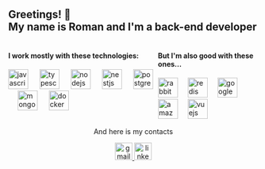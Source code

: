 <h2 align="left">Greetings! 👋<br>My name is Roman and I'm a back-end developer</h2>

<div style="display: flex; flex-direction: raw;">
  <div>
    <h4 align="left">I work mostly with these technologies:</h4>
    <div align="left">
      <img src="https://skillicons.dev/icons?i=js" height="40" alt="javascript logo"  />
      <img width="15" />
      <img src="https://skillicons.dev/icons?i=ts" height="40" alt="typescript logo"  />
      <img width="15" />
      <img src="https://skillicons.dev/icons?i=nodejs" height="40" alt="nodejs logo"  />
      <img width="15" />
      <img src="https://skillicons.dev/icons?i=nestjs" height="40" alt="nestjs logo"  />
      <img width="15" />
      <img src="https://skillicons.dev/icons?i=postgres" height="40" alt="postgresql logo"  />
      <img width="15" />
      <img src="https://skillicons.dev/icons?i=mongodb" height="40" alt="mongodb logo"  />
      <img width="15" />
      <img src="https://skillicons.dev/icons?i=docker" height="40" alt="docker logo"  />
    </div>
  </div>

  <div> 
    <h4 align="left">But I'm also good with these ones...</h4>
    <div align="left">
      <img src="https://skillicons.dev/icons?i=rabbitmq" height="40" alt="rabbitmq logo"  />
      <img width="12" />
      <img src="https://skillicons.dev/icons?i=redis" height="40" alt="redis logo"  />
      <img width="12" />
      <img src="https://skillicons.dev/icons?i=gcp" height="40" alt="googlecloud logo"  />
      <img width="12" />
      <img src="https://skillicons.dev/icons?i=aws" height="40" alt="amazonwebservices logo"  />
      <img width="12" />
      <img src="https://skillicons.dev/icons?i=vue" height="40" alt="vuejs logo"  />
    </div>
  </div>
</div>

<p align="center">And here is my contacts</p>
<div align="center">
  <a href="mailto:ledinromanwork@gmail.com" target="_blank">
    <img src="https://img.shields.io/static/v1?message=Gmail&logo=gmail&label=&color=D14836&logoColor=white&labelColor=&style=for-the-badge" height="35" alt="gmail logo"  />
  </a>
  <a href="https://www.linkedin.com/in/roman-ledin-3a8537269/" target="_blank">
    <img src="https://img.shields.io/static/v1?message=LinkedIn&logo=linkedin&label=&color=0077B5&logoColor=white&labelColor=&style=for-the-badge" height="35" alt="linkedin logo"  />
  </a>
</div>

###

